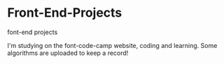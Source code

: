 # Front-End-Projects
font-end projects

I'm studying on the font-code-camp website, coding and learning. 
Some algorithms are uploaded to keep a record!

